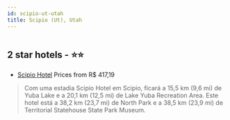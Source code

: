 ```yaml
---
id: scipio-ut-utah
title: Scipio (Ut), Utah
---
```


<center><img src="https://i.travelapi.com/hotels/1000000/810000/809600/809513/e0f76aab_z.jpg" alt="" /></center>


##  2 star hotels - ⭐️⭐️

-    [Scipio Hotel](https://us.hurb.com/hotels/scipio-ut/scipio-hotel-HT-OBXX?cmp=18055) Prices from R$ 417,19
   > Com uma estadia Scipio Hotel em Scipio, ficará a 15,5 km (9,6 mi) de Yuba Lake e a 20,1 km (12,5 mi) de Lake Yuba Recreation Area. Este hotel está a 38,2 km (23,7 mi) de North Park e a 38,5 km (23,9 mi) de Territorial Statehouse State Park Museum.
